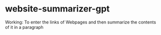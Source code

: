 # website-summarizer-gpt
Working: To enter the links of Webpages and then summarize the contents of it in a paragraph
